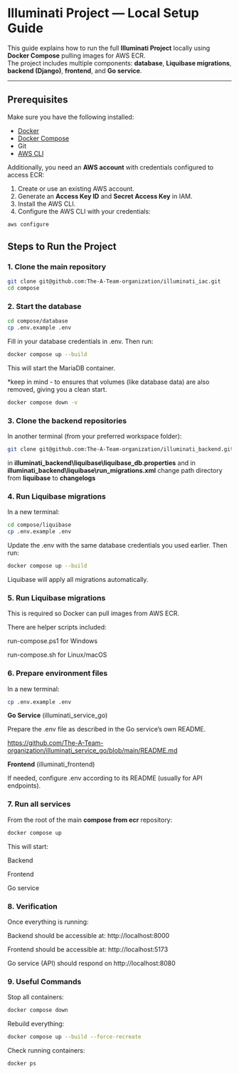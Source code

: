 # Illuminati Project — Local Setup Guide

This guide explains how to run the full **Illuminati Project** locally using **Docker Compose** pulling images for AWS ECR.  
The project includes multiple components: **database**, **Liquibase migrations**, **backend (Django)**, **frontend**, and **Go service**.

---

## Prerequisites

Make sure you have the following installed:

- [Docker](https://docs.docker.com/get-docker/)
- [Docker Compose](https://docs.docker.com/compose/)
- Git
- [AWS CLI](https://aws.amazon.com/cli/)

Additionally, you need an **AWS account** with credentials configured to access ECR:

1. Create or use an existing AWS account.
2. Generate an **Access Key ID** and **Secret Access Key** in IAM.
3. Install the AWS CLI.
4. Configure the AWS CLI with your credentials:

```bash
aws configure
```

## Steps to Run the Project

### 1. Clone the main repository

```bash
git clone git@github.com:The-A-Team-organization/illuminati_iac.git
cd compose
```

### 2. Start the database

```bash
cd compose/database
cp .env.example .env
```

Fill in your database credentials in .env.
Then run:

```bash
docker compose up --build
```

This will start the MariaDB container.

\*keep in mind - to ensures that volumes (like database data) are also removed, giving you a clean start.

```bash
docker compose down -v
```

### 3. Clone the backend repositories

In another terminal (from your preferred workspace folder):

```bash
git clone git@github.com:The-A-Team-organization/illuminati_backend.git
```

in **illuminati_backend\liquibase\liquibase_db.properties**
and in **illuminati_backend\liquibase\run_migrations.xml**
change path directory from **liquibase** to **changelogs**

### 4. Run Liquibase migrations

In a new terminal:

```bash
cd compose/liquibase
cp .env.example .env
```

Update the .env with the same database credentials you used earlier.
Then run:

```bash
docker compose up --build
```

Liquibase will apply all migrations automatically.

### 5. Run Liquibase migrations

This is required so Docker can pull images from AWS ECR.

There are helper scripts included:

run-compose.ps1 for Windows

run-compose.sh for Linux/macOS

### 6. Prepare environment files

In a new terminal:

```bash
cp .env.example .env
```

**Go Service** (illuminati_service_go)

Prepare the .env file as described in the Go service’s own README.

https://github.com/The-A-Team-organization/illuminati_service_go/blob/main/README.md

**Frontend** (illuminati_frontend)

If needed, configure .env according to its README (usually for API endpoints).

### 7. Run all services

From the root of the main **compose from ecr** repository:

```bash
docker compose up
```

This will start:

Backend

Frontend

Go service

### 8. Verification

Once everything is running:

Backend should be accessible at: http://localhost:8000

Frontend should be accessible at: http://localhost:5173

Go service (API) should respond on http://localhost:8080

### 9. Useful Commands

Stop all containers:

```bash
docker compose down
```

Rebuild everything:

```bash
docker compose up --build --force-recreate
```

Check running containers:

```bash
docker ps
```
